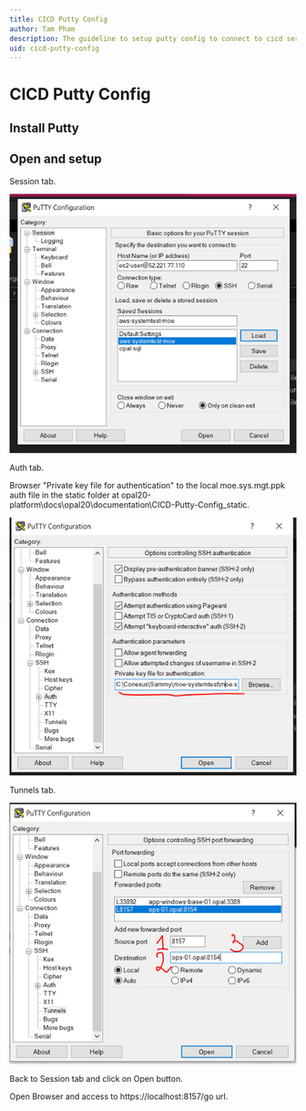 ```yaml
---
title: CICD Putty Config
author: Tam Pham
description: The guideline to setup putty config to connect to cicd server.
uid: cicd-putty-config
---
```

# CICD Putty Config

## Install Putty

## Open and setup

Session tab.

![Session tab](_static/session_tab.png)

Auth tab.

Browser "Private key file for authentication" to the local moe.sys.mgt.ppk auth file in the static folder at opal20-platform\docs\opal20\documentation\CICD-Putty-Config\_static.

![Auth tab](_static/connection.ssh.auth_tab.png)

Tunnels tab.

![Session tab](_static/tunnels_tab.png)


Back to Session tab and click on Open button.

Open Browser and access to https://localhost:8157/go url.
